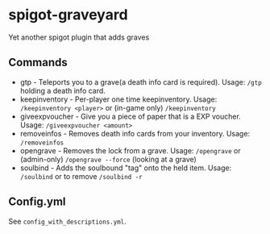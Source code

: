 # spigot-graveyard
Yet another spigot plugin that adds graves
## Commands
 * gtp - Teleports you to a grave(a death info card is required). Usage: `/gtp` holding a death info card.
 * keepinventory - Per-player one time keepinventory. Usage: `/keepinventory <player>` or (in-game only) `/keepinventory`
 * giveexpvoucher - Give you a piece of paper that is a EXP voucher. Usage: `/giveexpvoucher <amount>`
 * removeinfos - Removes death info cards from your inventory. Usage: `/removeinfos`
 * opengrave - Removes the lock from a grave. Usage: `/opengrave` or (admin-only) `/opengrave --force` (looking at a grave)
 * soulbind - Adds the soulbound "tag" onto the held item. Usage: `/soulbind` or to remove `/soulbind -r`

## Config.yml
See `config_with_descriptions.yml`.